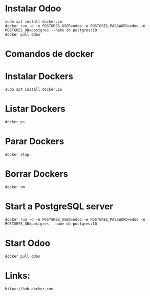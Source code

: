 # Instalar Odoo
```
sudo apt install docker.io
docker run -d -e POSTGRES_USER=odoo -e POSTGRES_PASSWORD=odoo -e POSTGRES_DB=postgres --name db postgres:10
docker pull odoo
```

# Comandos de docker


# Instalar Dockers
```
sudo apt install docker.io
```

# Listar Dockers
```
docker ps
```

# Parar Dockers
```
docker stop
```

# Borrar Dockers
```
docker rm
```


# Start a PostgreSQL server
```
docker run -d -e POSTGRES_USER=odoo -e POSTGRES_PASSWORD=odoo -e POSTGRES_DB=postgres --name db postgres:10
```

# Start Odoo
```
docker pull odoo
```

# Links:
```
https://hub.docker.com
```

